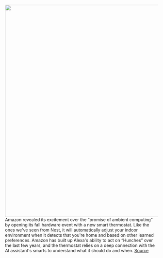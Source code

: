 <img src='https://cdn.vox-cdn.com/thumbor/bLsDroIeiza0KRWAFNsaI6ZNcfQ=/0x0:1496x862/1200x800/filters:focal(232x275:470x513)/cdn.vox-cdn.com/uploads/chorus_image/image/69920655/image__6_.0.png' width='700px' /><br/>
Amazon revealed its excitement over the “promise of ambient computing” by opening its fall hardware event with a new smart thermostat. Like the ones we've seen from Nest, it will automatically adjust your indoor environment when it detects that you're home and based on other learned preferences. Amazon has built up Alexa's ability to act on “Hunches” over the last few years, and the thermostat relies on a deep connection with the AI assistant's smarts to understand what it should do and when.
<a href='https://www.theverge.com/2021/9/28/22692248/amazon-smart-thermostat-price-ambient-computer-alexa-preorder'> Source <a/>